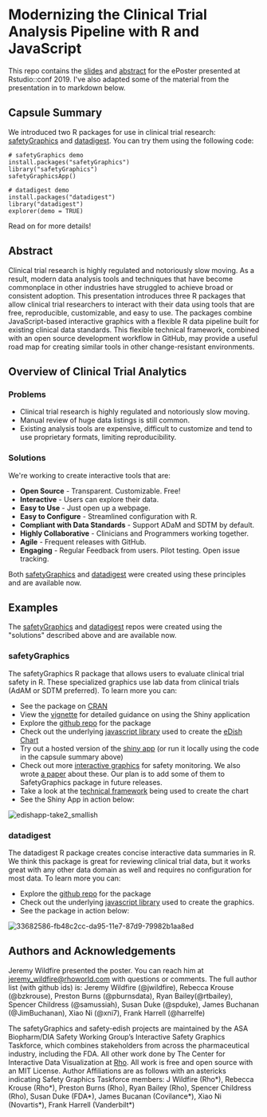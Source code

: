 # Modernizing the Clinical Trial Analysis Pipeline with R and JavaScript

This repo contains the [slides](https://github.com/RhoInc/RStudioConf2019-ePoster/blob/master/RstudioPoster_presented.pptx) and [abstract](https://github.com/RhoInc/RStudioConf2019-ePoster/blob/master/RstudioConf_abstract.docx) for the ePoster presented at Rstudio::conf 2019. I've also adapted some of the material from the presentation in to markdown below. 

## Capsule Summary

We introduced two R packages for use in clinical trial research: [safetyGraphics](https://github.com/ASA-DIA-InteractiveSafetyGraphics/safetyGraphics) and [datadigest](https://github.com/RhoInc/datadigest). You can try them using the following code:  

``` 
# safetyGraphics demo
install.packages("safetyGraphics") 
library("safetyGraphics") 
safetyGraphicsApp()

# datadigest demo
install.packages("datadigest")
library("datadigest")
explorer(demo = TRUE)

```

Read on for more details!

## Abstract

Clinical trial research is highly regulated and notoriously slow moving. As a result, modern data analysis tools and techniques that have become commonplace in other industries have struggled to achieve broad or consistent adoption. This presentation introduces three R packages that allow clinical trial researchers to interact with their data using tools that are free, reproducible, customizable, and easy to use. The packages combine JavaScript-based interactive graphics with a flexible R data pipeline built for existing clinical data standards. This flexible technical framework, combined with an open source development workflow in GitHub, may provide a useful road map for creating similar tools in other change-resistant environments.

## Overview of Clinical Trial Analytics

### Problems
- Clinical trial research is highly regulated and notoriously slow moving. 
- Manual review of huge data listings is still common. 
- Existing analysis tools are expensive, difficult to customize and tend to use proprietary formats, limiting reproducibility. 

### Solutions

We're working to create interactive tools that are:
- **Open Source** - Transparent. Customizable. Free!
- **Interactive** - Users can explore their data.
- **Easy to Use** - Just open up a webpage. 
- **Easy to Configure** - Streamlined configuration with R.  
- **Compliant with Data Standards** - Support ADaM and SDTM by default.
- **Highly Collaborative** - Clinicians and Programmers working together.
- **Agile** - Frequent releases with GitHub. 
- **Engaging** - Regular Feedback from users. Pilot testing. Open issue tracking. 

Both [safetyGraphics](https://github.com/ASA-DIA-InteractiveSafetyGraphics/safetyGraphics) and [datadigest](https://github.com/RhoInc/datadigest) were created using these principles and are available now. 

## Examples 

The [safetyGraphics](https://github.com/ASA-DIA-InteractiveSafetyGraphics/safetyGraphics) and [datadigest](https://github.com/RhoInc/datadigest) repos were created using the "solutions" described above and are available now. 

### safetyGraphics

The safetyGraphics R package that allows users to evaluate clinical trial safety in R. These specialized graphics use lab data from clinical trials (AdAM or SDTM preferred). To learn more you can:

- See the package on [CRAN](https://cran.r-project.org/web/packages/safetyGraphics/index.html)
- View the [vignette](https://cran.r-project.org/web/packages/safetyGraphics/vignettes/shinyUserGuide.html) for detailed guidance on using the Shiny application
- Explore the [github repo](https://github.com/ASA-DIA-InteractiveSafetyGraphics/safetyGraphics) for the package
- Check out the underlying [javascript library](https://github.com/ASA-DIA-InteractiveSafetyGraphics/safety-eDISH) used to create the [eDish Chart](https://asa-dia-interactivesafetygraphics.github.io/safety-eDISH/)
- Try out a hosted version of the [shiny app](https://becca-krouse.shinyapps.io/safetyGraphicsApp/) (or run it locally using the code in the capsule summary above)
- Check out more [interactive graphics](https://rhoinc.github.io/safety-explorer-suite/) for safety monitoring.  We also wrote [a paper](https://journals.sagepub.com/doi/abs/10.1177/2168479018754846) about these. Our plan is to add some of them to SafetyGraphics package in future releases.
- Take a look at the [technical framework](https://user-images.githubusercontent.com/3680095/51296179-6f2b7b00-19e0-11e9-841a-afc2964a7e1a.png) being used to create the chart
- See the Shiny App in action below: 

![edishapp-take2_smallish](https://user-images.githubusercontent.com/3680095/51296057-e3195380-19df-11e9-971a-430c3be930a4.gif)

### datadigest

The datadigest R package creates concise interactive data summaries in R. We think this package is great for reviewing clinical trial data, but it works great with any other data domain as well and requires no configuration for most data. To learn more you can:

- Explore the [github repo](https://github.com/rhoinc/datadigest) for the package
- Check out the underlying [javascript library](https://github.com/rhoinc/web-codebook) used to create the graphics. 
- See the package in action below: 

![33682586-fb48c2cc-da95-11e7-87d9-79982b1aa8ed](https://user-images.githubusercontent.com/3680095/51296324-4952a600-19e1-11e9-80cc-19316398b722.gif)

## Authors and Acknowledgements

Jeremy Wildfire presented the poster. You can reach him at jeremy_wildfire@rhoworld.com with questions or comments. The full author list (with github ids) is: Jeremy Wildfire (@jwildfire), Rebecca Krouse (@bzkrouse), Preston Burns (@pburnsdata), Ryan Bailey(@rtbailey), Spencer Childress (@samussiah), Susan Duke (@spduke), James Buchanan (@JimBuchanan), Xiao Ni (@xni7), Frank Harrell (@harrelfe)

The safetyGraphics and safety-edish projects are maintained by the ASA Biopharm/DIA Safety Working Group’s Interactive Safety Graphics Taskforce, which combines stakeholders from across the pharmaceutical industry, including the FDA. All other work done by The Center for Interactive Data Visualization at [Rho](http://www.rhoworld.com/). All work is free and open source with an MIT License. Author Affiliations are as follows with an astericks indicating Safety Graphics Taskforce members:  J Wildfire (Rho*), Rebecca Krouse (Rho*), Preston Burns (Rho), Ryan Bailey (Rho), Spencer Childress (Rho), Susan Duke (FDA*), James Bucanan (Covilance*), Xiao Ni (Novartis*), Frank Harrell (Vanderbilt*)

